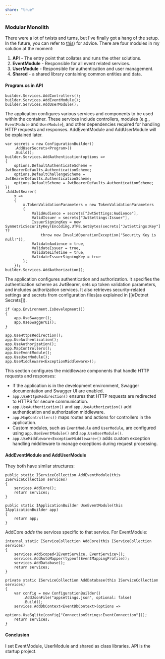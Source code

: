 ```yaml
---
share: "true"
---
```

### Modular Monolith
There were a lot of twists and turns, but I've finally got a hang of the setup. In the future, you can refer to [this](https://www.youtube.com/watch?v=l8fYpchrv0c&list=PLqqD43D6Mqz1QLbHRgQ-poMpBpJ4lYi42&index=6)) for advice.
There are four modules in my solution at the moment:
1. **API** - The entry point that collates and runs the other solutions.
2. **EventModule** - Responsible for all event related services.
3. **UserModule** - Responsible for authentication and user management.
4. **Shared** -  a shared library containing common entities and data.

#### Program.cs in API
```
builder.Services.AddControllers();
builder.Services.AddEventModule();
builder.Services.AddUserModule();
```
The application configures various services and components to be used within the container. These services include controllers, modules (e.g., `EventModule` and `UserModule`), and other dependencies required for handling HTTP requests and responses. AddEventModule and AddUserModule will be explained later.

```
var secrets = new ConfigurationBuilder()
    .AddUserSecrets<Program>()
    .Build();
builder.Services.AddAuthentication(options =>
{
    options.DefaultAuthenticateScheme = JwtBearerDefaults.AuthenticationScheme;
    options.DefaultChallengeScheme = JwtBearerDefaults.AuthenticationScheme;
    options.DefaultScheme = JwtBearerDefaults.AuthenticationScheme;
})
.AddJwtBearer(
    x =>
    {
        x.TokenValidationParameters = new TokenValidationParameters
        {
            ValidAudience = secrets["JwtSettings:Audience"],
            ValidIssuer = secrets["JwtSettings:Issuer"],
            IssuerSigningKey = new SymmetricSecurityKey(Encoding.UTF8.GetBytes(secrets["JwtSettings:Key"] ??
                throw new InvalidOperationException("Security Key is null!")),
            ValidateAudience = true,
            ValidateIssuer = true,
            ValidateLifetime = true,
            ValidateIssuerSigningKey = true
        };
    });
builder.Services.AddAuthorization();
```
The application configures authentication and authorization. It specifies the authentication scheme as JwtBearer, sets up token validation parameters, and includes authorization services. It also retrieves security-related settings and secrets from configuration files(as explained in [[#Dotnet Secrets]]).

```
if (app.Environment.IsDevelopment())
{
    app.UseSwagger();
    app.UseSwaggerUI();
}

app.UseHttpsRedirection();
app.UseAuthentication();
app.UseAuthorization();
app.MapControllers();
app.UseEventModule();
app.UseUserModule();
app.UseMiddleware<ExceptionMiddleware>();
```

This section configures the middleware components that handle HTTP requests and responses:
- If the application is in the development environment, Swagger documentation and Swagger UI are enabled.
- `app.UseHttpsRedirection()` ensures that HTTP requests are redirected to HTTPS for secure communication.
- `app.UseAuthentication()` and `app.UseAuthorization()` add authentication and authorization middleware.
- `app.MapControllers()` maps routes and actions for controllers in the application.
- Custom modules, such as `EventModule` and `UserModule`, are configured using `app.UseEventModule()` and `app.UseUserModule()`.
- `app.UseMiddleware<ExceptionMiddleware>()` adds custom exception handling middleware to manage exceptions during request processing.

#### AddEventModule and AddUserModule
They both have similar structures:

```
public static IServiceCollection AddEventModule(this IServiceCollection services)  
{  
    services.AddCore();  
    return services;  
}  
  
public static IApplicationBuilder UseEventModule(this IApplicationBuilder app)  
{  
    return app;  
}
```

AddCore *adds* the services specific to that service. For EventModule:

```
internal static IServiceCollection AddCore(this IServiceCollection services)  
{  
    services.AddScoped<IEventService, EventService>();  
    services.AddAutoMapper(typeof(EventMappingProfile));  
    services.AddDatabase();  
    return services;  
}  
  
private static IServiceCollection AddDatabase(this IServiceCollection services)  
{  
    var config = new ConfigurationBuilder()  
        .AddJsonFile("appsettings.json", optional: false)  
        .Build();  
    services.AddDbContext<EventDbContext>(options =>  
        options.UseSqlite(config["ConnectionStrings:EventConnection"]));  
    return services;  
}
```

#### Conclusion
I set EventModule, UserModule and shared as class libraries. API is the startup project.
